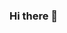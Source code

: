 ### Hi there 👋

<!--

Here are some ideas to get you started:

### 🎯 I am developer Php

### 💎 Owner of RedeNight

### 🛡️ Onwer of Pmmp Community
-->
